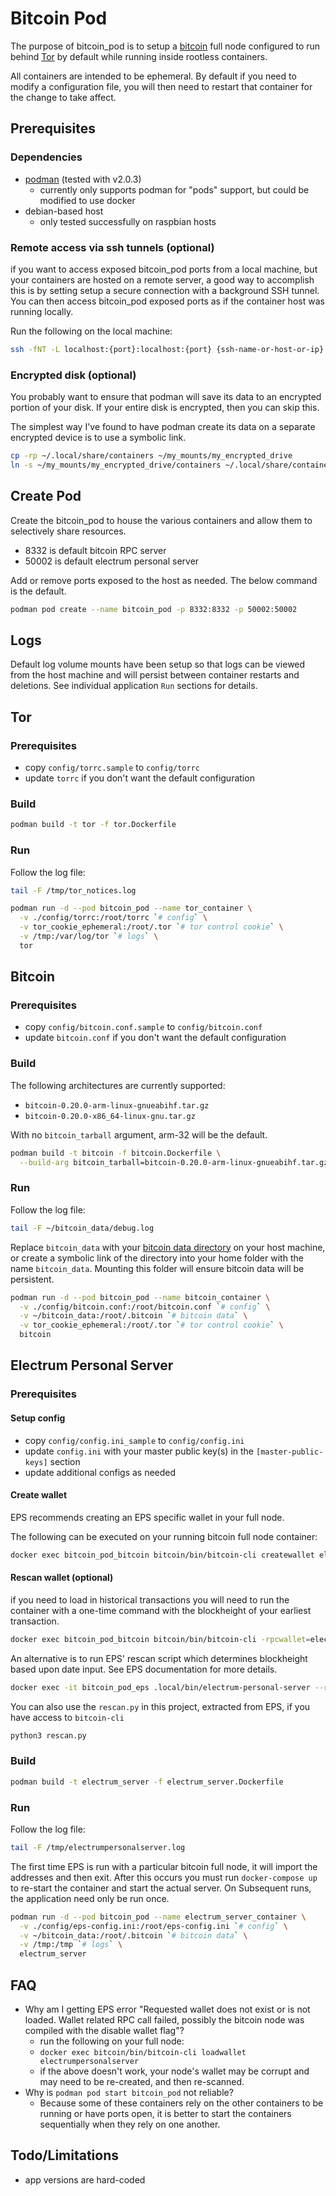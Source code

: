 # Bitcoin Pod

The purpose of bitcoin_pod is to setup a [bitcoin](https://github.com/bitcoin/bitcoin) full node configured to run behind [Tor](https://www.torproject.org/) by default while running inside rootless containers.

All containers are intended to be ephemeral.
By default if you need to modify a configuration file, you will then need to restart that container for the change to take affect.

## Prerequisites

### Dependencies

* [podman](https://podman.io/getting-started/installation.html) (tested with v2.0.3)
  * currently only supports podman for "pods" support, but could be modified to use docker
* debian-based host
  * only tested successfully on raspbian hosts

### Remote access via ssh tunnels (optional)

if you want to access exposed bitcoin_pod ports from a local machine, but your containers are hosted on a remote server, a good way to accomplish this is by setting setup a secure connection with a background SSH tunnel.
You can then access bitcoin_pod exposed ports as if the container host was running locally.

Run the following on the local machine:

```sh
ssh -fNT -L localhost:{port}:localhost:{port} {ssh-name-or-host-or-ip}
```

### Encrypted disk (optional)

You probably want to ensure that podman will save its data to an encrypted portion of your disk.
If your entire disk is encrypted, then you can skip this.

The simplest way I've found to have podman create its data on a separate encrypted device is to use a symbolic link.

```sh
cp -rp ~/.local/share/containers ~/my_mounts/my_encrypted_drive
ln -s ~/my_mounts/my_encrypted_drive/containers ~/.local/share/containers
```

## Create Pod

Create the bitcoin_pod to house the various containers and allow them to selectively share resources.

* 8332 is default bitcoin RPC server
* 50002 is default electrum personal server

Add or remove ports exposed to the host as needed.
The below command is the default.

```sh
podman pod create --name bitcoin_pod -p 8332:8332 -p 50002:50002
```

## Logs

Default log volume mounts have been setup so that logs can be viewed from the host machine and will persist between container restarts and deletions.
See individual application `Run` sections for details.

## Tor

### Prerequisites

* copy `config/torrc.sample` to `config/torrc`
* update `torrc` if you don't want the default configuration

### Build

```sh
podman build -t tor -f tor.Dockerfile
```

### Run

Follow the log file:

```sh
tail -F /tmp/tor_notices.log
```

```sh
podman run -d --pod bitcoin_pod --name tor_container \
  -v ./config/torrc:/root/torrc `# config` \
  -v tor_cookie_ephemeral:/root/.tor `# tor control cookie` \
  -v /tmp:/var/log/tor `# logs` \
  tor
```

## Bitcoin

### Prerequisites

* copy `config/bitcoin.conf.sample` to `config/bitcoin.conf`
* update `bitcoin.conf` if you don't want the default configuration

### Build

The following architectures are currently supported:

* `bitcoin-0.20.0-arm-linux-gnueabihf.tar.gz`
* `bitcoin-0.20.0-x86_64-linux-gnu.tar.gz`

With no `bitcoin_tarball` argument, arm-32 will be the default.

```sh
podman build -t bitcoin -f bitcoin.Dockerfile \
  --build-arg bitcoin_tarball=bitcoin-0.20.0-arm-linux-gnueabihf.tar.gz
```

### Run

Follow the log file:

```sh
tail -F ~/bitcoin_data/debug.log
```

Replace `bitcoin_data` with your [bitcoin data directory](https://en.bitcoinwiki.org/wiki/Data_directory) on your host machine, or create a symbolic link of the directory into your home folder with the  name `bitcoin_data`.
Mounting this folder will ensure bitcoin data will be persistent.

```sh
podman run -d --pod bitcoin_pod --name bitcoin_container \
  -v ./config/bitcoin.conf:/root/bitcoin.conf `# config` \
  -v ~/bitcoin_data:/root/.bitcoin `# bitcoin data` \
  -v tor_cookie_ephemeral:/root/.tor `# tor control cookie` \
  bitcoin
```

## Electrum Personal Server

### Prerequisites

#### Setup config

* copy `config/config.ini_sample` to `config/config.ini`
* update `config.ini` with your master public key(s) in the `[master-public-keys]` section
* update additional configs as needed

#### Create wallet

EPS recommends creating an EPS specific wallet in your full node.

The following can be executed on your running bitcoin full node container:

```sh
docker exec bitcoin_pod_bitcoin bitcoin/bin/bitcoin-cli createwallet electrumpersonalserver true
```

#### Rescan wallet (optional)

if you need to load in historical transactions you will need to run the container with a one-time command with the blockheight of your earliest transaction.

```sh
docker exec bitcoin_pod_bitcoin bitcoin/bin/bitcoin-cli -rpcwallet=electrumpersonalserver rescanblockchain [block_height]
```

An alternative is to run EPS' rescan script which determines blockheight based upon date input.
See EPS documentation for more details.

```sh
docker exec -it bitcoin_pod_eps .local/bin/electrum-personal-server --rescan eps-config.ini
```

You can also use the `rescan.py` in this project, extracted from EPS, if you have access to `bitcoin-cli`

```sh
python3 rescan.py
```

### Build

```sh
podman build -t electrum_server -f electrum_server.Dockerfile
```

### Run

Follow the log file:

```sh
tail -F /tmp/electrumpersonalserver.log
```

The first time EPS is run with a particular bitcoin full node, it will import the addresses and then exit.  After this occurs you must run `docker-compose up` to re-start the container and start the actual server.  On Subsequent runs, the application need only be run once.

```sh
podman run -d --pod bitcoin_pod --name electrum_server_container \
  -v ./config/eps-config.ini:/root/eps-config.ini `# config` \
  -v ~/bitcoin_data:/root/.bitcoin `# bitcoin data` \
  -v /tmp:/tmp `# logs` \
  electrum_server
```

## FAQ

* Why am I getting EPS error "Requested wallet does not exist or is not loaded.  Wallet related RPC call failed, possibly the bitcoin node was compiled with the disable wallet flag"?
  * run the following on your full node:
  * `docker exec bitcoin/bin/bitcoin-cli loadwallet electrumpersonalserver`
  * if the above doesn't work, your node's wallet may be corrupt and may need to be re-created, and then re-scanned.
* Why is `podman pod start bitcoin_pod` not reliable?
  * Because some of these containers rely on the other containers to be running or have ports open, it is better to start the containers sequentially when they rely on one another.

## Todo/Limitations

* app versions are hard-coded
